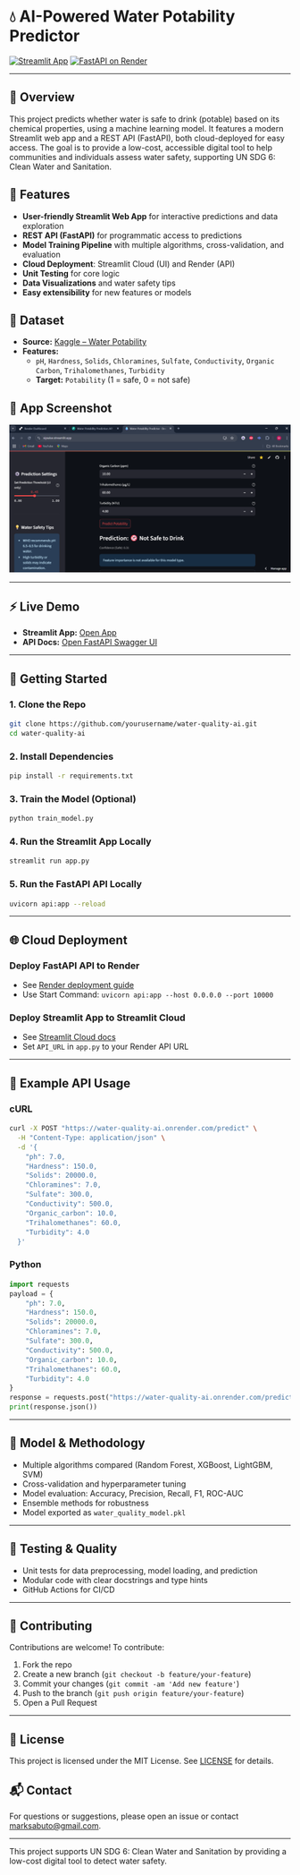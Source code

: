 # 💧 AI-Powered Water Potability Predictor

[![Streamlit App](https://img.shields.io/badge/Streamlit-Live-green)](https://sipwise.streamlit.app)
[![FastAPI on Render](https://img.shields.io/badge/FastAPI-Render-blue)](https://water-quality-ai.onrender.com/docs)

---

## 🌟 Overview
This project predicts whether water is safe to drink (potable) based on its chemical properties, using a machine learning model. It features a modern Streamlit web app and a REST API (FastAPI), both cloud-deployed for easy access. The goal is to provide a low-cost, accessible digital tool to help communities and individuals assess water safety, supporting UN SDG 6: Clean Water and Sanitation.

## 🚀 Features
- **User-friendly Streamlit Web App** for interactive predictions and data exploration
- **REST API (FastAPI)** for programmatic access to predictions
- **Model Training Pipeline** with multiple algorithms, cross-validation, and evaluation
- **Cloud Deployment**: Streamlit Cloud (UI) and Render (API)
- **Unit Testing** for core logic
- **Data Visualizations** and water safety tips
- **Easy extensibility** for new features or models

## 🧪 Dataset
- **Source:** [Kaggle – Water Potability](https://www.kaggle.com/datasets/adityakadiwal/water-potability)
- **Features:**
  - `pH`, `Hardness`, `Solids`, `Chloramines`, `Sulfate`, `Conductivity`, `Organic Carbon`, `Trihalomethanes`, `Turbidity`
  - **Target:** `Potability` (1 = safe, 0 = not safe)

## 📸 App Screenshot
![Streamlit UI Screenshot](docs/screenshot.png) <!-- Replace with your screenshot path -->

---

## ⚡ Live Demo
- **Streamlit App:** [Open App](https://sipwise.streamlit.app)
- **API Docs:** [Open FastAPI Swagger UI](https://water-quality-ai.onrender.com/docs)

---

## 🏁 Getting Started

### 1. Clone the Repo
```bash
git clone https://github.com/yourusername/water-quality-ai.git
cd water-quality-ai
```

### 2. Install Dependencies
```bash
pip install -r requirements.txt
```

### 3. Train the Model (Optional)
```bash
python train_model.py
```

### 4. Run the Streamlit App Locally
```bash
streamlit run app.py
```

### 5. Run the FastAPI API Locally
```bash
uvicorn api:app --reload
```

---

## 🌐 Cloud Deployment

### Deploy FastAPI API to Render
- See [Render deployment guide](https://render.com/docs/deploy-fastapi)
- Use Start Command: `uvicorn api:app --host 0.0.0.0 --port 10000`

### Deploy Streamlit App to Streamlit Cloud
- See [Streamlit Cloud docs](https://docs.streamlit.io/streamlit-community-cloud/deploy-your-app)
- Set `API_URL` in `app.py` to your Render API URL

---

## 🔗 Example API Usage

### cURL
```bash
curl -X POST "https://water-quality-ai.onrender.com/predict" \
  -H "Content-Type: application/json" \
  -d '{
    "ph": 7.0,
    "Hardness": 150.0,
    "Solids": 20000.0,
    "Chloramines": 7.0,
    "Sulfate": 300.0,
    "Conductivity": 500.0,
    "Organic_carbon": 10.0,
    "Trihalomethanes": 60.0,
    "Turbidity": 4.0
  }'
```

### Python
```python
import requests
payload = {
    "ph": 7.0,
    "Hardness": 150.0,
    "Solids": 20000.0,
    "Chloramines": 7.0,
    "Sulfate": 300.0,
    "Conductivity": 500.0,
    "Organic_carbon": 10.0,
    "Trihalomethanes": 60.0,
    "Turbidity": 4.0
}
response = requests.post("https://water-quality-ai.onrender.com/predict", json=payload)
print(response.json())
```

---

## 🧠 Model & Methodology
- Multiple algorithms compared (Random Forest, XGBoost, LightGBM, SVM)
- Cross-validation and hyperparameter tuning
- Model evaluation: Accuracy, Precision, Recall, F1, ROC-AUC
- Ensemble methods for robustness
- Model exported as `water_quality_model.pkl`

---

## 🧪 Testing & Quality
- Unit tests for data preprocessing, model loading, and prediction
- Modular code with clear docstrings and type hints
- GitHub Actions for CI/CD

---

## 🤝 Contributing
Contributions are welcome! To contribute:
1. Fork the repo
2. Create a new branch (`git checkout -b feature/your-feature`)
3. Commit your changes (`git commit -am 'Add new feature'`)
4. Push to the branch (`git push origin feature/your-feature`)
5. Open a Pull Request

---

## 📄 License
This project is licensed under the MIT License. See [LICENSE](LICENSE) for details.

## 📬 Contact
For questions or suggestions, please open an issue or contact [marksabuto@gmail.com](mailto:marksabuto@gmail.com).

---
This project supports UN SDG 6: Clean Water and Sanitation by providing a low-cost digital tool to detect water safety.